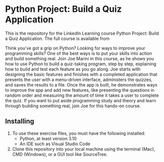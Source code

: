 # Python Project: Build a Quiz Application
This is the repository for the LinkedIn Learning course Python Project: Build a Quiz Application. The full course is available from 


Think you’ve got a grip on Python? Looking for ways to improve your programming skills? One of the best ways is to put your skills into action and build something real. Join Joe Marini in this course, as he shows you how to use Python to build a quiz-taking program, step by step, explaining how to build and test each feature as you go along. Joe starts with designing the basic features and finishes with a completed application that presents the user with a menu-driven interface, administers the quizzes, and saves the results to a file. Once the app is built, he demonstrates ways to improve the app and add new features, like presenting the questions in random order and measuring the amount of time it takes a user to complete the quiz. If you want to put aside programming study and theory and learn through building something real, join Joe for this hands-on course.


## Installing
1. To use these exercise files, you must have the following installed:
	- Python, at least version 3.10
	- An IDE such as Visual Studio Code
2. Clone this repository into your local machine using the terminal (Mac), CMD (Windows), or a GUI tool like SourceTree.

